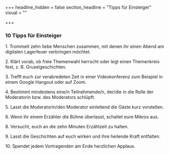 +++
headline_hidden = false
section_headline = "Tipps für Einsteiger"
visual = ""

+++
### 10 Tipps für Einsteiger

1\. Trommelt zehn liebe Menschen zusammen, mit denen ihr einen Abend am digitalen Lagerfeuer verbringen möchtet.

2\. Klärt vorab, ob freie Themenwahl herrscht oder legt einen Themenkreis fest, z. B. Gruselgeschichten.

3\. Trefft euch zur verabredeten Zeit in einer Videokonferenz zum Beispiel in einem Google Hangout oder auf Zoom.

4\. Bestimmt mindestens eine/n Teilnehmende/n, der/die in die Rolle der Moderatorin bzw. des Moderators schlüpft.

5\. Lasst die Moderatorin/den Moderator einleitend die Gäste kurz vorstellen.

6\. Wenn ihr einem Erzähler die Bühne überlasst, schaltet eure Mikros aus.

8\. Versucht, euch an die zehn Minuten Erzählzeit zu halten.

9\. Lasst die Geschichten auf euch wirken und ihre heilende Kraft entfalten.

10\. Spendet jedem Vortragenden am Ende herzlichen Applaus.